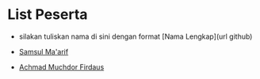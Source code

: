 # List Peserta

- silakan tuliskan nama di sini dengan format \[Nama Lengkap\]\(url github\)

- [Samsul Ma'arif](https://github.com/samsulmaarif)
- [Achmad Muchdor Firdaus](https://github.com/Muchdor)
